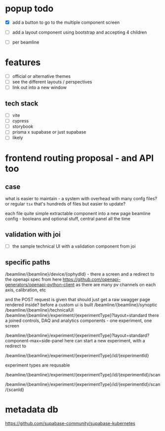 
# popup todo
- [x] add a button to go to the multiple component screen
- [ ] add a layout component using bootstrap and accepting 4 children 
- [ ] per beamline



# features

- [ ] official or alternative themes
- [ ] see the different layouts / perspectives
- [ ] link out into a new window

## tech stack
- [ ] vite
- [ ] cypress
- [ ] storybook
- [ ] prisma x supabase or just supabase
- [ ] likely 

# frontend routing proposal - and API too

## case
what is easier to maintain - a system with overhead with many confg files?
or regular `tsx` that's hundreds of files but easier to update?

each file quite simple
extractable component into a new page
beamline config - booleans and optional stuff, central panel all the time

## validation with joi
- [ ] the sample technical UI with a validation component from joi

## specific paths

/beamline/{beamline}/device/{ophydId} - there a screen and a redirect to the openapi spec from here <https://github.com/openapi-generators/openapi-python-client>
as there are many pv channels on each axis, calibration, etc

and the POST request is given that
should just get a raw swagger page rendered inside? before a custom ui is built
/beamline/{beamline}/synoptic
/beamline/{beamline}/technicalUI
/beamline/{beamline}/experiment/{experimentType}?layout=standard
there a joined controls, DAQ and analytics components - one experiment, one screen

/beamline/{beamline}/experiment/{experimentType}?layout=standard?component-max=side-panel
here can start a new experiment, with a redirect to

/beamline/{beamline}/experiment/{experimentType}/id/{experimentId}

experiment types are requsable

/beamline/{beamline}/experiment/{experimentType}/id/{experimentId}/scan

/beamline/{beamline}/experiment/{experimentType}/id/{experimentId}/scan/{scanId}

# metadata db
<https://github.com/supabase-community/supabase-kubernetes>
